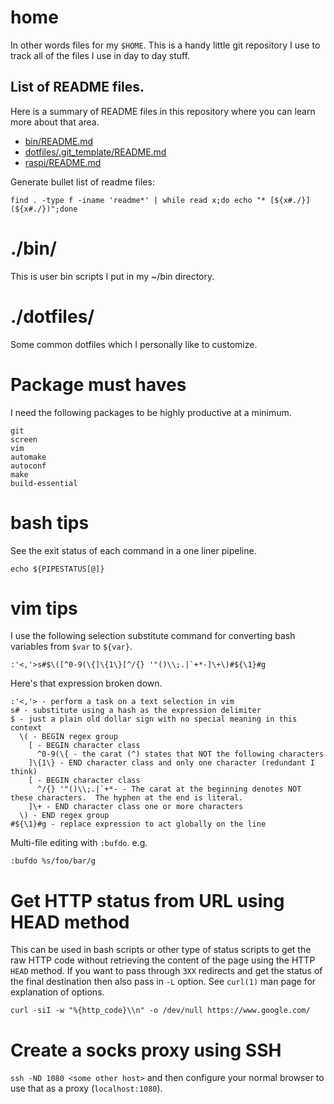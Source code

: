# home

In other words files for my `$HOME`.  This is a handy little git repository I
use to track all of the files I use in day to day stuff.

## List of README files.

Here is a summary of README files in this repository where you can learn more
about that area.

* [bin/README.md](bin/README.md)
* [dotfiles/.git_template/README.md](dotfiles/.git_template/README.md)
* [raspi/README.md](raspi/README.md)

Generate bullet list of readme files:

    find . -type f -iname 'readme*' | while read x;do echo "* [${x#./}](${x#./})";done

# ./bin/

This is user bin scripts I put in my ~/bin directory.

# ./dotfiles/

Some common dotfiles which I personally like to customize.

# Package must haves

I need the following packages to be highly productive at a minimum.

```
git
screen
vim
automake
autoconf
make
build-essential
```

# bash tips

See the exit status of each command in a one liner pipeline.

    echo ${PIPESTATUS[@]}

# vim tips

I use the following selection substitute command for converting bash variables
from `$var` to `${var}`.

    :'<,'>s#$\([^0-9(\{]\{1\}[^/{} '"()\\;.|`+*-]\+\)#${\1}#g

Here's that expression broken down.

    :'<,'> - perform a task on a text selection in vim
    s# - substitute using a hash as the expression delimiter
    $ - just a plain old dollar sign with no special meaning in this context
      \( - BEGIN regex group
        [ - BEGIN character class
          ^0-9(\{ - the carat (^) states that NOT the following characters
        ]\{1\} - END character class and only one character (redundant I think)
        [ - BEGIN character class
          ^/{} '"()\\;.|`+*- - The carat at the beginning denotes NOT these characters.  The hyphen at the end is literal.
        ]\+ - END character class one or more characters
      \) - END regex group
    #${\1}#g - replace expression to act globally on the line
    
Multi-file editing with `:bufdo`.  e.g.

    :bufdo %s/foo/bar/g

# Get HTTP status from URL using HEAD method

This can be used in bash scripts or other type of status scripts to get the raw
HTTP code without retrieving the content of the page using the HTTP `HEAD`
method.  If you want to pass through `3XX` redirects and get the status of the
final destination then also pass in `-L` option.  See `curl(1)` man page for
explanation of options.

    curl -siI -w "%{http_code}\\n" -o /dev/null https://www.google.com/

# Create a socks proxy using SSH

`ssh -ND 1080 <some other host>` and then configure your normal browser to use
that as a proxy (`localhost:1080`).
